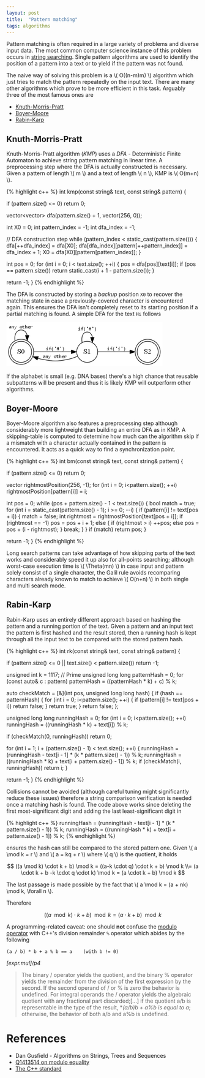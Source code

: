 ```yaml
---
layout: post
title:  "Pattern matching"
tags: algorithms
---
```


Pattern matching is often required in a large variety of problems and diverse input data. The most common computer science instance of this problem occurs in [string searching](https://en.wikipedia.org/wiki/String_searching_algorithm). Single pattern algorithms are used to identify the position of a pattern into a text or to yield if the pattern was not found.

The naive way of solving this problem is a \\( O((n-m)m) \\) algorithm which just tries to match the pattern repeatedly on the input text. There are many other algorithms which prove to be more efficient in this task. Arguably three of the most famous ones are

* [Knuth-Morris-Pratt](https://en.wikipedia.org/wiki/Knuth%E2%80%93Morris%E2%80%93Pratt_algorithm)
* [Boyer-Moore](https://en.wikipedia.org/wiki/Boyer%E2%80%93Moore_string_search_algorithm)
* [Rabin-Karp](https://en.wikipedia.org/wiki/Rabin%E2%80%93Karp_algorithm)

Knuth-Morris-Pratt
------------------

Knuth-Morris-Pratt algorithm (*KMP*) uses a *DFA* - Deterministic Finite Automaton to achieve string pattern matching in linear time. A preprocessing step where the DFA is actually constructed is necessary. Given a pattern of length \\( m \\) and a text of length \\( n \\), KMP is \\( O(m+n) \\).

{% highlight c++ %}
int kmp(const string& text, const string& pattern) {

  if (pattern.size() <= 0)
    return 0;

  vector<vector<int>> dfa(pattern.size() + 1, vector<int>(256, 0));

  int X0 = 0;
  int pattern_index = -1;
  int dfa_index = -1;

  // DFA construction step
  while (pattern_index < static_cast<int>(pattern.size())) {
    dfa[++dfa_index] = dfa[X0];
    dfa[dfa_index][pattern[++pattern_index]] = dfa_index + 1;
    X0 = dfa[X0][pattern[pattern_index]];
  }

  int pos = 0;
  for (int i = 0; i < text.size(); ++i) {
    pos = dfa[pos][text[i]];
    if (pos == pattern.size())
      return static_cast<int>(i + 1 - pattern.size());
  }

  return -1;
}
{% endhighlight %}

The DFA is constructed by storing a *backup* position `X0` to recover the matching state in case a previously-covered character is encountered again. This ensures the DFA isn't completely reset to its starting position if a partial matching is found. A simple DFA for the text `Hi` follows

![image](/images/posts/patternmatching1.png)

If the alphabet is small (e.g. DNA bases) there's a high chance that reusable subpatterns will be present and thus it is likely KMP will outperform other algorithms.

Boyer-Moore
-----------

Boyer-Moore algorithm also features a preprocessing step although considerably more lightweight than building an entire DFA as in KMP. A skipping-table is computed to determine how much can the algorithm skip if a mismatch with a character actually contained in the pattern is encountered. It acts as a quick way to find a synchronization point.

{% highlight c++ %}
int bm(const string& text, const string& pattern) {

  if (pattern.size() <= 0)
    return 0;

  vector<int> rightmostPosition(256, -1);
  for (int i = 0; i<pattern.size(); ++i)
    rightmostPosition[pattern[i]] = i;

  int pos = 0;
  while (pos + pattern.size() - 1 < text.size()) {
    bool match = true;
    for (int i = static_cast<int>(pattern.size() - 1); i >= 0; --i) {
      if (pattern[i] != text[pos + i]) {
        match = false;
        int rightmost = rightmostPosition[text[pos + i]];
        if (rightmost == -1)
          pos = pos + i + 1;
        else {
          if (rightmost > i)
            ++pos;
          else
            pos = pos + (i - rightmost);
        }
        break;
      }
    }
    if (match)
      return pos;
  }

  return -1;
}
{% endhighlight %}

Long search patterns can take advantage of how skipping parts of the text works and considerably speed it up also for all-points searching; although worst-case execution time is \\( \Theta(mn) \\) in case input and pattern solely consist of a single character, the Galil rule avoids recomparing characters already known to match to achieve \\( O(n+n) \\) in both single and multi search mode.

Rabin-Karp
----------

Rabin-Karp uses an entirely different approach based on hashing the pattern and a running portion of the text. Given a pattern and an input text the pattern is first hashed and the result stored, then a running hash is kept through all the input text to be compared with the stored pattern hash.

{% highlight c++ %}
int rk(const string& text, const string& pattern) {

  if (pattern.size() <= 0 || text.size() < pattern.size())
    return -1;

  unsigned int k = 1117; // Prime
  unsigned long long patternHash = 0;
  for (const auto& c : pattern)
    patternHash = ((patternHash * k) + c) % k;

  auto checkMatch = [&](int pos, unsigned long long hash) {
    if (hash == patternHash) {
      for (int i = 0; i<pattern.size(); ++i) {
        if (pattern[i] != text[pos + i])
          return false;
      }
      return true;
    }
    return false;
  };

  unsigned long long runningHash = 0;
  for (int i = 0; i<pattern.size(); ++i)
    runningHash = ((runningHash * k) + text[i]) % k;

  if (checkMatch(0, runningHash))
    return 0;

  for (int i = 1; i + (pattern.size() - 1) < text.size(); ++i) {
    runningHash = (runningHash - text[i - 1] * (k * pattern.size() - 1)) % k;
    runningHash = ((runningHash * k) + text[i + pattern.size() - 1]) % k;
    if (checkMatch(i, runningHash))
      return i;
  }

  return -1;
}
{% endhighlight %}

Collisions cannot be avoided (although careful tuning might significantly reduce these issues) therefore a string comparison verification is needed once a matching hash is found. The code above works since deleting the first most-significant digit and adding the last least-significant digit in

{% highlight c++ %}
runningHash = (runningHash - text[i - 1] * (k * pattern.size() - 1)) % k;
runningHash = ((runningHash * k) + text[i + pattern.size() - 1]) % k;
{% endhighlight %}

ensures the hash can still be compared to the stored pattern one. Given \\( a \mod k = r \\) and \\( a = kq + r \\) where \\( q \\) is the quotient, it holds

$$ ((a \mod k) \cdot k + b) \mod k = ((a-k \cdot q) \cdot k + b) \mod k \\= (a \cdot k + b -k \cdot q \cdot k) \mod k = (a \cdot k + b) \mod k $$

The last passage is made possible by the fact that \\( a \mod k = (a + nk) \mod k, \forall n \\).

Therefore

$$ ((a \mod k) \cdot k + b) \mod k = (a \cdot k + b) \mod k$$

A programming-related caveat: one should **not** confuse the [modulo operator](https://en.wikipedia.org/wiki/Modulo_operation) with C++'s division remainder `%` operator which abides by the following

    (a / b) * b + a % b == a    (with b != 0)

*[expr.mul]/p4*

> The binary / operator yields the quotient, and the binary % operator yields the remainder from the division
> of the first expression by the second. If the second operand of / or % is zero the behavior is undefined. For
> integral operands the / operator yields the algebraic quotient with any fractional part discarded;[...] if the
> quotient a/b is representable in the type of the result, **(a/b)*b + a%b is equal to a**; otherwise, the behavior
> of both a/b and a%b is undefined.

References
==========

* Dan Gusfield - Algorithms on Strings, Trees and Sequences
* [Q1413514 on modulo equality](http://math.stackexchange.com/q/1413514/260877)
* [The C++ standard](https://isocpp.org/)